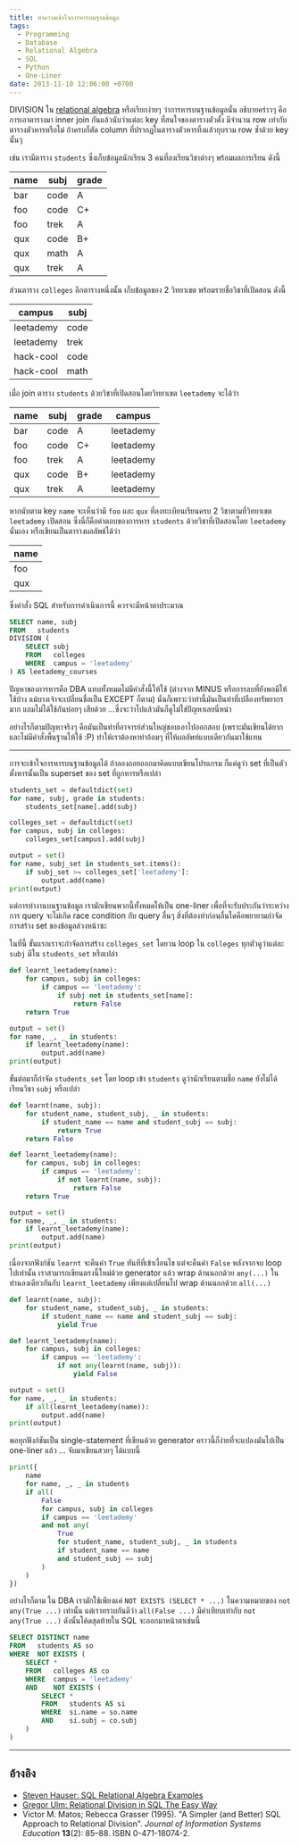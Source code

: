 ```yaml
---
title: ทำความเข้าใจการหารบนฐานข้อมูล
tags:
  - Programming
  - Database
  - Relational Algebra
  - SQL
  - Python
  - One-Liner
date: 2013-11-10 12:06:00 +0700
---
```


DIVISION ใน [relational algebra][] หรือเรียกง่ายๆ ว่าการหารบนฐานข้อมูลนั้น อธิบายคร่าวๆ คือการเอาตารางมา inner join กันแล้วนับว่าแต่ละ key ที่สนใจของตารางตัวตั้ง มีจำนวน row เท่ากับตารางตัวหารหรือไม่ ถ้าครบก็ตัด column ที่ปรากฏในตารางตัวหารทิ้งแล้วยุบรวม row ซ้ำด้วย key นั้นๆ

เช่น เรามีตาราง `students` ซึ่งเก็บข้อมูลนักเรียน 3 คนที่ลงเรียนวิชาต่างๆ พร้อมผลการเรียน ดังนี้

| name | subj | grade |
|------|------|-------|
| bar  | code | A     |
| foo  | code | C+    |
| foo  | trek | A     |
| qux  | code | B+    |
| qux  | math | A     |
| qux  | trek | A     |

ส่วนตาราง `colleges` อีกตารางหนึ่งนั้น เก็บข้อมูลของ 2 วิทยาเขต พร้อมรายชื่อวิชาที่เปิดสอน ดังนี้

|  campus   | subj |
|-----------|------|
| leetademy | code |
| leetademy | trek |
| hack-cool | code |
| hack-cool | math |

เมื่อ join ตาราง `students` ด้วยวิชาที่เปิดสอนโดยวิทยาเขต `leetademy` จะได้ว่า

| name | subj | grade |  campus   |
|------|------|-------|-----------|
| bar  | code | A     | leetademy |
| foo  | code | C+    | leetademy |
| foo  | trek | A     | leetademy |
| qux  | code | B+    | leetademy |
| qux  | trek | A     | leetademy |

หากนับตาม key `name` จะเห็นว่ามี `foo` และ `qux` ที่ลงทะเบียนเรียนครบ 2 วิชาตามที่วิทยาเขต `leetademy` เปิดสอน ซึ่งนี่ก็คือคำตอบของการหาร `students` ด้วยวิชาที่เปิดสอนโดย `leetademy` นั่นเอง หรือเขียนเป็นตารางผลลัพธ์ได้ว่า

| name |
|------|
| foo  |
| qux  |

ซึ่งคำสั่ง SQL สำหรับการดำเนินการนี้ ควรจะมีหน้าตาประมาณ

``` sql
SELECT name, subj
FROM   students
DIVISION (
    SELECT subj
    FROM   colleges
    WHERE  campus = 'leetademy'
) AS leetademy_courses
```

ปัญหาของการหารคือ DBA แทบทั้งหมดไม่มีคำสั่งนี้ให้ใช้ (ต่างจาก MINUS หรือการลบที่ยังพอมีให้ใช้บ้าง แม้บางเจ้าจะเปลี่ยนชื่อเป็น EXCEPT ก็ตาม) นั่นก็เพราะว่าท่านี้มันเป็นท่าที่เปลืองทรัพยากรมาก แถมไม่ได้ใช้กันบ่อยๆ เสียด้วย ...ซึ่งจะว่าไปแล้วมันก็ดูไม่ใช่ปัญหาเลยนี่หน่า

อย่างไรก็ตามปัญหาจริงๆ คือมันเป็นท่าที่อาจารย์ส่วนใหญ่ชอบเอาไปออกสอบ (เพราะมันเขียนได้ยากและไม่มีคำสั่งพื้นฐานให้ใช้ :P) ทำให้เราต้องหาท่าอ้อมๆ ที่ให้ผลลัพท์แบบเดียวกันมาใช้แทน

---

การจะเข้าใจการหารบนฐานข้อมูลได้ ถ้าลองถอยออกมาคิดแบบเขียนโปรแกรม ก็แค่ดูว่า set ที่เป็นตัวตั้งหารนั้นเป็น superset ของ set ที่ถูกหารหรือเปล่า

``` python
students_set = defaultdict(set)
for name, subj, grade in students:
    students_set[name].add(subj)

colleges_set = defaultdict(set)
for campus, subj in colleges:
    colleges_set[campus].add(subj)

output = set()
for name, subj_set in students_set.items():
    if subj_set >= colleges_set['leetademy']:
        output.add(name)
print(output)
```

แต่การทำงานบนฐานข้อมูล เรามักเขียนพวกนี้ทั้งหมดให้เป็น one-liner เพื่อที่จะรับประกันว่าระหว่างการ query จะไม่เกิด race condition กับ query อื่นๆ สิ่งที่ต้องทำก่อนอื่นใดคือพยายามกำจัดการสร้าง set ของข้อมูลล่วงหน้าซะ

ในที่นี้ ขั้นแรกเราจะกำจัดการสร้าง `colleges_set` โดยวน loop ใน `colleges` ทุกตัวดูว่าแต่ละ `subj` มีใน `students_set` หรือเปล่า

``` python
def learnt_leetademy(name):
    for campus, subj in colleges:
        if campus == 'leetademy':
            if subj not in students_set[name]:
                return False
    return True

output = set()
for name, _, _ in students:
    if learnt_leetademy(name):
        output.add(name)
print(output)
```

ขั้นต่อมาก็กำจัด `students_set` โดย loop เข้า `students` ดูว่านักเรียนตามชื่อ `name` ยังไม่ได้เรียนวิชา `subj` หรือเปล่า

``` python
def learnt(name, subj):
    for student_name, student_subj, _ in students:
        if student_name == name and student_subj == subj:
            return True
    return False

def learnt_leetademy(name):
    for campus, subj in colleges:
        if campus == 'leetademy':
            if not learnt(name, subj):
                return False
    return True

output = set()
for name, _, _ in students:
    if learnt_leetademy(name):
        output.add(name)
print(output)
```

เนื่องจากฟังก์ชัน `learnt` จะคืนค่า `True` ทันทีที่เข้าเงื่อนไข แต่จะคืนค่า `False` หลังจากจบ loop ไปเท่านั้น เราสามารถเขียนตรงนี้ใหม่ด้วย generator แล้ว wrap ด้านนอกด้วย `any(...)` ในทำนองเดียวกันกับ `learnt_leetademy` เพียงแค่เปลี่ยนไป wrap ด้านนอกด้วย `all(...)`

``` python
def learnt(name, subj):
    for student_name, student_subj, _ in students:
        if student_name == name and student_subj == subj:
            yield True

def learnt_leetademy(name):
    for campus, subj in colleges:
        if campus == 'leetademy':
            if not any(learnt(name, subj)):
                yield False

output = set()
for name, _, _ in students:
    if all(learnt_leetademy(name)):
        output.add(name)
print(output)
```

พอทุกฟังก์ชันเป็น single-statement ที่เขียนด้วย generator คราวนี้ก็ง่ายที่จะแปลงมันไปเป็น one-liner แล้ว ... จับมาเขียนสวยๆ ได้แบบนี้

``` python
print({
    name
    for name, _, _ in students
    if all(
        False
        for campus, subj in colleges
        if campus == 'leetademy'
        and not any(
            True
            for student_name, student_subj, _ in students
            if student_name == name
            and student_subj == subj
        )
    )
})
```

อย่างไรก็ตาม ใน DBA เรามักใช้เพียงแค่ `NOT EXISTS (SELECT * ...)` ในความหมายของ `not any(True ...)` เท่านั้น แต่เราทราบกันดีว่า `all(False ...)` มีค่าเทียบเท่ากับ `not any(True ...)` ดังนั้นโค้ดสุดท้ายใน SQL จะออกมาหน้าตาเช่นนี้

``` sql
SELECT DISTINCT name
FROM   students AS so
WHERE  NOT EXISTS (
    SELECT *
    FROM   colleges AS co
    WHERE  campus = 'leetademy'
    AND    NOT EXISTS (
        SELECT *
        FROM   students AS si
        WHERE  si.name = so.name
        AND    si.subj = co.subj
    )
)
```

---

## อ้างอิง

- [Steven Hauser: SQL Relational Algebra Examples][sql example]
- [Gregor Ulm: Relational Division in SQL The Easy Way][easy sql division]
- Victor M. Matos; Rebecca Grasser (1995). "A Simpler (and Better) SQL Approach to Relational Division". <cite>Journal of Information Systems Education</cite> <b>13</b>(2): 85–88. ISBN 0-471-18074-2.


[relational algebra]: //en.wikipedia.org/wiki/Relational_algebra
[sql example]: //www.tc.umn.edu/~hause011//code/SQLexample.txt
[easy sql division]: //gregorulm.com/relational-division-in-sql-the-easy-way/
